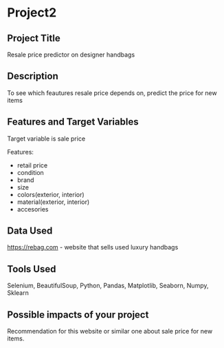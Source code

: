# Project2

## Project Title
 Resale price predictor on designer handbags

## Description
To see which feautures resale price depends on, predict the price for new items

## Features and Target Variables
Target variable is sale price

Features: 
- retail price
- condition
- brand
- size
- colors(exterior, interior)
- material(exterior, interior)
- accesories

## Data Used 
https://rebag.com - website that sells used luxury handbags

## Tools Used 
Selenium, BeautifulSoup, Python, Pandas, Matplotlib, Seaborn, Numpy, Sklearn

## Possible impacts of your project
Recommendation for this website or similar one about sale price for new items.
